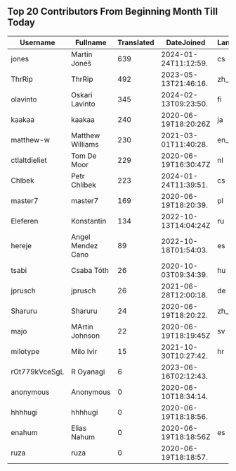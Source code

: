 ## Top 20 Contributors From Beginning Month Till Today ##
|Username|Fullname|Translated|DateJoined|Language|
|--------|--------|----------|----------|-------|
|jones|Martin Joneš|639|2024-01-24T11:12:59.|cs|
|ThrRip|ThrRip|492|2023-05-13T21:46:16.|zh_Hans|
|olavinto|Oskari Lavinto|345|2024-02-13T09:23:50.|fi|
|kaakaa|kaakaa|240|2020-06-19T18:20:26Z|ja|
|matthew-w|Matthew Williams|230|2021-03-01T11:40:28.|en_AU|
|ctlaltdieliet|Tom De Moor|229|2020-06-19T16:30:47Z|nl|
|Chlbek|Petr Chlíbek|223|2024-01-24T11:39:51.|cs|
|master7|master7|169|2020-06-19T18:20:39.|pl|
|Eleferen|Konstantin|134|2022-10-13T14:04:24Z|ru|
|hereje|Angel Mendez Cano|89|2022-10-18T01:54:03.|es|
|tsabi|Csaba Tóth|26|2020-10-03T09:34:39.|hu|
|jprusch|jprusch|26|2021-06-28T12:00:18.|de|
|Sharuru|Sharuru|24|2020-06-19T18:20:22.|zh_Hans|
|majo|MArtin Johnson|22|2020-06-19T18:19:45Z|sv|
|milotype|Milo Ivir|15|2021-10-30T10:27:42.|hr|
|rOt779kVceSgL|R Oyanagi|6|2023-06-16T02:12:43.||
|anonymous|Anonymous|0|2020-06-10T18:34:14.||
|hhhhugi|hhhhugi|0|2020-06-19T18:18:56.||
|enahum|Elias  Nahum|0|2020-06-19T18:18:56Z|es|
|ruza|ruza|0|2020-06-19T18:18:57.||

